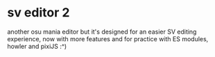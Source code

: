 # sv editor 2
another osu mania editor but it's designed for an easier SV editing experience, now with more features and for practice with ES modules, howler and pixiJS :^)
